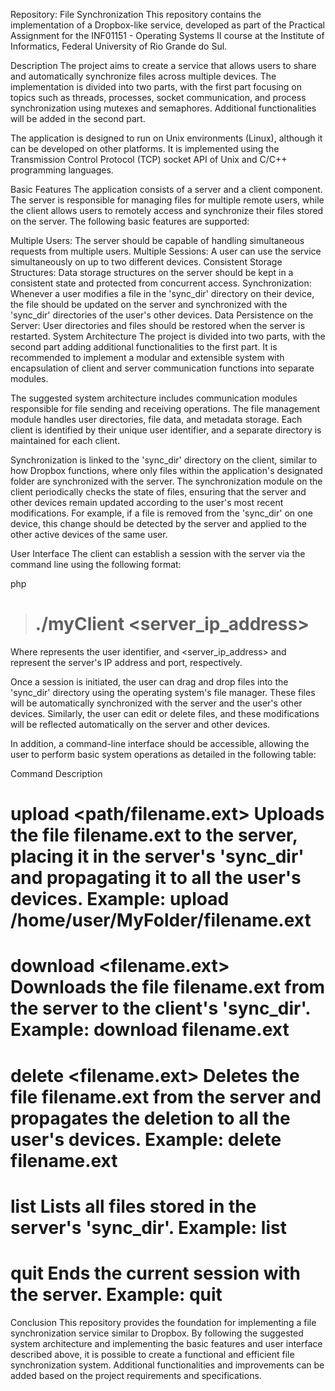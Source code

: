 Repository: File Synchronization
This repository contains the implementation of a Dropbox-like service, developed as part of the Practical Assignment for the INF01151 - Operating Systems II course at the Institute of Informatics, Federal University of Rio Grande do Sul.

Description
The project aims to create a service that allows users to share and automatically synchronize files across multiple devices. The implementation is divided into two parts, with the first part focusing on topics such as threads, processes, socket communication, and process synchronization using mutexes and semaphores. Additional functionalities will be added in the second part.

The application is designed to run on Unix environments (Linux), although it can be developed on other platforms. It is implemented using the Transmission Control Protocol (TCP) socket API of Unix and C/C++ programming languages.

Basic Features
The application consists of a server and a client component. The server is responsible for managing files for multiple remote users, while the client allows users to remotely access and synchronize their files stored on the server. The following basic features are supported:

Multiple Users: The server should be capable of handling simultaneous requests from multiple users.
Multiple Sessions: A user can use the service simultaneously on up to two different devices.
Consistent Storage Structures: Data storage structures on the server should be kept in a consistent state and protected from concurrent access.
Synchronization: Whenever a user modifies a file in the 'sync_dir' directory on their device, the file should be updated on the server and synchronized with the 'sync_dir' directories of the user's other devices.
Data Persistence on the Server: User directories and files should be restored when the server is restarted.
System Architecture
The project is divided into two parts, with the second part adding additional functionalities to the first part. It is recommended to implement a modular and extensible system with encapsulation of client and server communication functions into separate modules.

The suggested system architecture includes communication modules responsible for file sending and receiving operations. The file management module handles user directories, file data, and metadata storage. Each client is identified by their unique user identifier, and a separate directory is maintained for each client.

Synchronization is linked to the 'sync_dir' directory on the client, similar to how Dropbox functions, where only files within the application's designated folder are synchronized with the server. The synchronization module on the client periodically checks the state of files, ensuring that the server and other devices remain updated according to the user's most recent modifications. For example, if a file is removed from the 'sync_dir' on one device, this change should be detected by the server and applied to the other active devices of the same user.

User Interface
The client can establish a session with the server via the command line using the following format:

php
># ./myClient <username> <server_ip_address> <port>
Where <username> represents the user identifier, and <server_ip_address> and <port> represent the server's IP address and port, respectively.

Once a session is initiated, the user can drag and drop files into the 'sync_dir' directory using the operating system's file manager. These files will be automatically synchronized with the server and the user's other devices. Similarly, the user can edit or delete files, and these modifications will be reflected automatically on the server and other devices.

In addition, a command-line interface should be accessible, allowing the user to perform basic system operations as detailed in the following table:

Command	Description
# upload <path/filename.ext>	Uploads the file filename.ext to the server, placing it in the server's 'sync_dir' and propagating it to all the user's devices. Example: upload /home/user/MyFolder/filename.ext
# download <filename.ext>	Downloads the file filename.ext from the server to the client's 'sync_dir'. Example: download filename.ext
# delete <filename.ext>	Deletes the file filename.ext from the server and propagates the deletion to all the user's devices. Example: delete filename.ext
# list	Lists all files stored in the server's 'sync_dir'. Example: list
# quit	Ends the current session with the server. Example: quit
Conclusion
This repository provides the foundation for implementing a file synchronization service similar to Dropbox. By following the suggested system architecture and implementing the basic features and user interface described above, it is possible to create a functional and efficient file synchronization system. Additional functionalities and improvements can be added based on the project requirements and specifications.
